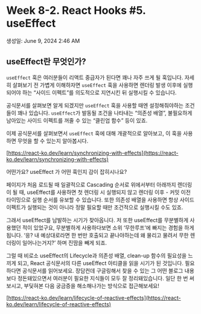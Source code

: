 # Week 8-2. React Hooks #5. useEffect

생성일: June 9, 2024 2:46 AM

## useEffect란 무엇인가?

`useEffect` 훅은 여러분들이 리액트 중급자가 된다면 꽤나 자주 쓰게 될 훅입니다. 자세히 살펴보기 전 가볍게 이해하자면 `useEffect` 훅을 사용하면 렌더링 발생 이후에 실행되어야 하는 “사이드 이펙트”를 의도적으로 지연시킨 뒤 실행시킬 수 있습니다.

공식문서를 살펴보면 알게 되겠지만 `useEffect` 훅을 사용할 때엔 설정해줘야하는 조건들이 꽤나 있습니다. `useEffect`가 발동될 조건을 나타내는 “의존성 배열”, 불필요하게 남아있는 사이드 이펙트를 꺼줄 수 있는 “클린업 함수” 등이 있죠.

이제 공식문서를 살펴보면서 `useEffect` 훅에 대해 개괄적으로 알아보고, 이 훅을 사용하면 무엇을 할 수 있는지 알아봅시다.

[https://react-ko.dev/learn/synchronizing-with-effects](https://react-ko.dev/learn/synchronizing-with-effects)

어떤가요? useEffect 가 어떤 훅인지 감이 잡히시나요?

페이지가 처음 로드될 때 일괄적으로 Cascading 순서로 위에서부터 아래까지 렌더링이 될 때, useEffect를 사용하면 첫 렌더링 시 실행되지 않고 렌더링 이후 - 커밋 이전 타이밍으로 실행 순서를 유보할 수 있습니다. 또한 의존성 배열을 사용하면 항상 사이드 이펙트가 실행되는 것이 아니라 정말 필요할 때만 조건적으로 실행시킬 수도 있죠.

그래서 useEffect를 남발하는 시기가 찾아옵니다. 저 또한 useEffect를 무분별하게 사용했던 적이 있었구요, 무분별하게 사용하다보면 소위 ‘무한루프’에 빠지는 경험을 하게 됩니다. ‘응? 내 예상대로라면 한 번만 호출되고 끝나야하는데 왜 물리고 물려서 무한 렌더링이 일어나는거지?’ 하며 진땀을 빼게 되죠.

그럴 때 비로소 useEffect의 Lifecycle과 의존성 배열, clean-up 함수의 필요성을 느끼게 되고, React 공식문서의 다른 useEffect 아티클을 읽을 시기가 된 것입니다. 필요하다면 공식문서를 읽어보세요. 장담컨데 구글링해서 찾을 수 있는 그 어떤 블로그 내용보다 정돈돼있으면서 여러분이 필요한 지식들이 모두 잘 정리돼있습니다. 일단 한 번 써보시고, 부딫혀본 다음 궁금증을 해소해나가는 방식으로 접근해보세요!

[https://react-ko.dev/learn/lifecycle-of-reactive-effects](https://react-ko.dev/learn/lifecycle-of-reactive-effects)